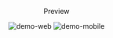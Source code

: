 
<p style="text-align: center;"> Preview </p>

<div align="center">
    <img src="https://github.com/yuridapaz/FrontEndMentor/blob/master/FrontEndMentor-IMG-PREVIEW/social-media-dashboard-with-theme-switcher-master-web.gif" alt="demo-web">
    <img src="https://github.com/yuridapaz/FrontEndMentor/blob/master/FrontEndMentor-IMG-PREVIEW/social-media-dashboard-with-theme-switcher-master-mobile.gif" alt="demo-mobile">
</div>
